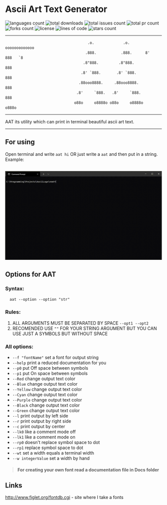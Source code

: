 # Ascii Art Text Generator
![languages count](https://img.shields.io/github/languages/count/RomanSamets/Ascii-Art-Text-Generator)
![total downloads](https://img.shields.io/github/downloads/RomanSamets/Ascii-Art-Text-Generator/total)
![total issues count](https://img.shields.io/github/issues/RomanSamets/Ascii-Art-Text-Generator)
![total pr count](https://img.shields.io/github/issues-pr/RomanSamets/Ascii-Art-Text-Generator)
![forks count](https://img.shields.io/github/forks/RomanSamets/Ascii-Art-Text-Generator)
![license](https://img.shields.io/github/license/RomanSamets/Ascii-Art-Text-Generator)
![lines of code](https://img.shields.io/tokei/lines/github/RomanSamets/Ascii-Art-Text-Generator)
![stars count](https://img.shields.io/github/stars/RomanSamets/Ascii-Art-Text-Generator)

------------------------
                                         .o.             .o.       ooooooooooooo
                                        .888.           .888.      8'   888   `8
                                       .8"888.         .8"888.          888
                                      .8' `888.       .8' `888.         888
                                     .88ooo8888.     .88ooo8888.        888
                                    .8'     `888.   .8'     `888.       888
                                   o88o     o8888o o88o     o8888o     o888o

--------------------------------------

AAT its utility which can print in terminal beautiful ascii art text.

--------------------------------------
## For using
Open terminal and write `aat hi` OR just write a `aat` and then put in a string. Example:

![Gif](https://github.com/RomanSamets/Ascii-Art-Text-Generator/raw/main/Docs/VideoExample.gif)
--------------------------------------
## Options for AAT
### Syntax: 
     
      aat --option --option "str"
### Rules:
1. ALL ARGUMENTS MUST BE SEPARATED BY SPACE `--opt1 --opt2`
2. RECOMENDED USE `""` FOR YOUR STRING ARGUMENT BUT YOU CAN USE JUST A SYMBOLS BUT WITHOUT SPACE

### All options:
  * `--f "fontName"` set a font for output string
  * `--help` print a reduced documentation for you
  * `--p0` put Off space between symbols
  * `--p1` put On space between symbols
  * `--Red` change output text color
  * `--Blue` change output text color
  * `--Yellow` change output text color
  * `--Cyan` change output text color
  * `--Purple` change output text color
  * `--Black` change output text color
  * `--Green` change output text color
  * `--l` print output by left side
  * `--r` print output by right side
  * `--c` print output by center
  * `--lk0` like a comment mode off
  * `--lk1` like a comment mode on
  * `--rp0` doesn't replace symbol space to dot
  * `--rp1` replace symbol space to dot
  * `--wt` set a width equals a terminal width
  * `--w integerValue` set a width by hand 

> #### For creating your own font read a documentation file in Docs folder

## Links
http://www.figlet.org/fontdb.cgi - site where I take a fonts
